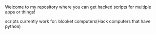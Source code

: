 Welcome to my repository where you can get hacked scripts for multiple apps or things!

scripts currently work for:
blooket
computers(Hack computers that have python)
